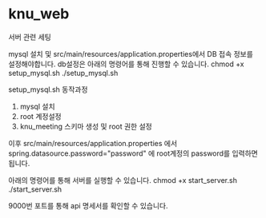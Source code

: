 # knu_web

서버 관련 세팅

mysql 설치 및 src/main/resources/application.properties에서 DB 접속 정보를 설정해야합니다.
db설정은 아래의 명령어를 통해 진행할 수 있습니다.
chmod +x setup_mysql.sh
./setup_mysql.sh

setup_mysql.sh 동작과정
1. mysql 설치
2. root 계정설정
3. knu_meeting 스키마 생성 및 root 권한 설정

이후 src/main/resources/application.properties 에서
spring.datasource.password="password"
에 root계정의 password를 입력하면 됩니다.

아래의 명령어를 통해 서버를 실행할 수 있습니다.
chmod +x start_server.sh
./start_server.sh

9000번 포트를 통해 api 명세서를 확인할 수 있습니다.
